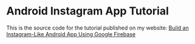 # Android Instagram App Tutorial
This is the source code for the tutorial published on my website: [Build an Instagram-Like Android App Using Google Firebase](https://dragosholban.com/2018/05/13/build-an-instagram-like-android-app-using-google-firebase/)
